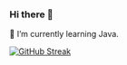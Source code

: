 ### Hi there 👋

🌱 I’m currently learning Java.
<!--
**ayushsingh1610/ayushsingh1610** is a ✨ _special_ ✨ repository because its `README.md` (this file) appears on your GitHub profile.

Here are some ideas to get you started:

- 🔭 I’m currently working on ...
- 🌱 I’m currently learning ...
- 👯 I’m looking to collaborate on ...
- 🤔 I’m looking for help with ...
- 💬 Ask me about ...
- 📫 How to reach me: ...
- 😄 Pronouns: ...
- ⚡ Fun fact: ...
-->
[![GitHub Streak](https://streak-stats.demolab.com?user=ayushsingh1610&theme=dark&hide_border=true)](https://git.io/streak-stats)
<!--[Logo](https://brandlogos.net/wp-content/uploads/2013/03/java-eps-vector-logo.png)-->
